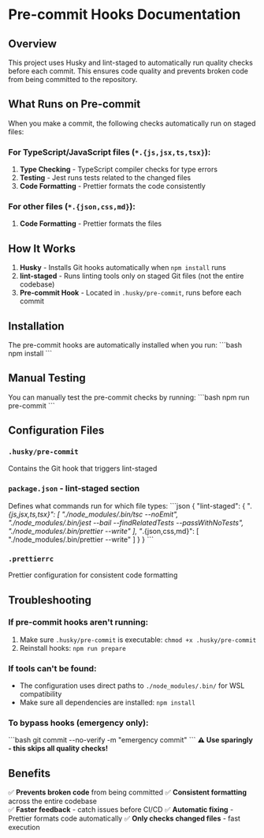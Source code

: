 # Pre-commit Hooks Documentation

## Overview

This project uses Husky and lint-staged to automatically run quality checks before each commit. This ensures code quality and prevents broken code from being committed to the repository.

## What Runs on Pre-commit

When you make a commit, the following checks automatically run on staged files:

### For TypeScript/JavaScript files (`*.{js,jsx,ts,tsx}`):
1. **Type Checking** - TypeScript compiler checks for type errors
2. **Testing** - Jest runs tests related to the changed files
3. **Code Formatting** - Prettier formats the code consistently

### For other files (`*.{json,css,md}`):
1. **Code Formatting** - Prettier formats the files

## How It Works

1. **Husky** - Installs Git hooks automatically when `npm install` runs
2. **lint-staged** - Runs linting tools only on staged Git files (not the entire codebase)
3. **Pre-commit Hook** - Located in `.husky/pre-commit`, runs before each commit

## Installation

The pre-commit hooks are automatically installed when you run:
\`\`\`bash
npm install
\`\`\`

## Manual Testing

You can manually test the pre-commit checks by running:
\`\`\`bash
npm run pre-commit
\`\`\`

## Configuration Files

### `.husky/pre-commit`
Contains the Git hook that triggers lint-staged

### `package.json` - lint-staged section
Defines what commands run for which file types:
\`\`\`json
{
  "lint-staged": {
    "*.{js,jsx,ts,tsx}": [
      "./node_modules/.bin/tsc --noEmit",
      "./node_modules/.bin/jest --bail --findRelatedTests --passWithNoTests",
      "./node_modules/.bin/prettier --write"
    ],
    "*.{json,css,md}": [
      "./node_modules/.bin/prettier --write"
    ]
  }
}
\`\`\`

### `.prettierrc`
Prettier configuration for consistent code formatting

## Troubleshooting

### If pre-commit hooks aren't running:
1. Make sure `.husky/pre-commit` is executable: `chmod +x .husky/pre-commit`
2. Reinstall hooks: `npm run prepare`

### If tools can't be found:
- The configuration uses direct paths to `./node_modules/.bin/` for WSL compatibility
- Make sure all dependencies are installed: `npm install`

### To bypass hooks (emergency only):
\`\`\`bash
git commit --no-verify -m "emergency commit"
\`\`\`
**⚠️ Use sparingly - this skips all quality checks!**

## Benefits

✅ **Prevents broken code** from being committed
✅ **Consistent formatting** across the entire codebase  
✅ **Faster feedback** - catch issues before CI/CD
✅ **Automatic fixing** - Prettier formats code automatically
✅ **Only checks changed files** - fast execution
